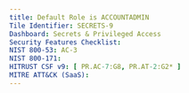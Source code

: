 ```yaml
---
title: Default Role is ACCOUNTADMIN
Tile Identifier: SECRETS-9
Dashboard: Secrets & Privileged Access
Security Features Checklist:
NIST 800-53: AC-3
NIST 800-171:
HITRUST CSF v9: [ PR.AC-7:G8, PR.AT-2:G2* ]
MITRE ATT&CK (SaaS):
---
```


<!-- TODO -->
